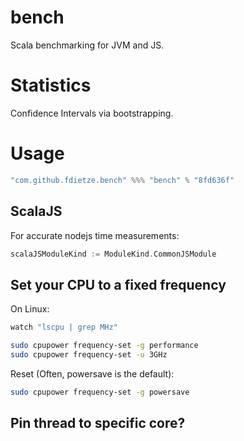 # bench
Scala benchmarking for JVM and JS.

# Statistics
Confidence Intervals via bootstrapping.

# Usage

```scala
"com.github.fdietze.bench" %%% "bench" % "8fd636f"
```

## ScalaJS

For accurate nodejs time measurements:
```scala
scalaJSModuleKind := ModuleKind.CommonJSModule
```

## Set your CPU to a fixed frequency
On Linux:
```bash
watch "lscpu | grep MHz"
```

```bash
sudo cpupower frequency-set -g performance
sudo cpupower frequency-set -u 3GHz
```

Reset (Often, powersave is the default):
```bash
sudo cpupower frequency-set -g powersave
```

## Pin thread to specific core?
